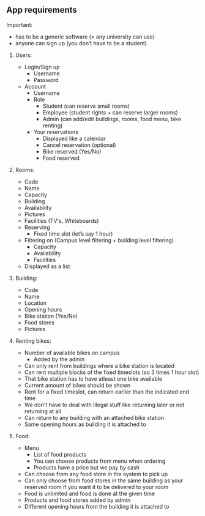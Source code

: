 App requirements
----

Important:

- has to be a generic software (= any university can use)
- anyone can sign up (you don’t have to be a student)

1. Users:
    - Login/Sign up
        - Username
        - Password
    - Account
        - Username
        - Role
            - Student (can reserve small rooms)
            - Employee (student rights + can reserve larger rooms)
            - Admin (can add/edit buildings, rooms, food menu, bike renting)
        - Your reservations
            - Displayed like a calendar
            - Cancel reservation (optional)
            - Bike reserved (Yes/No)
            - Food reserved

2. Rooms:
    - Code
    - Name
    - Capacity
    - Building
    - Availability
    - Pictures
    - Facilities (TV's, Whiteboards)
    - Reserving
        - Fixed time slot (let’s say 1 hour)
    - Filtering on (Campus level filtering + building level filtering)
        - Capacity
        - Availability
        - Facilities
    - Displayed as a list

3. Building:
    - Code
    - Name
    - Location
    - Opening hours
    - Bike station (Yes/No) 
    - Food stores
    - Pictures

4. Renting bikes:
    - Number of available bikes on campus
        - Added by the admin
    - Can only rent from buildings where a bike station is located
    - Can rent multiple blocks of the fixed timeslots (so 3 times 1 hour slot)
    - That bike station has to have atleast one bike available
    - Current amount of bikes should be shown
    - Rent for a fixed timeslot, can return earlier than the indicated end time
    - We don't have to deal with illegal stuff like returning later or not returning at all
    - Can return to any building with an attached bike station
    - Same opening hours as building it is attached to

5. Food:
    - Menu
        - List of food products
        - You can choose products from menu when ordering
        - Products have a price but we pay by cash
    - Can choose from any food store in the system to pick up
    - Can only choose from food stores in the same building as your reserved room if you want it to be delivered to your room
    - Food is unlimited and food is done at the given time
    - Products and food stores added by admin
    - Different opening hours from the building it is attached to